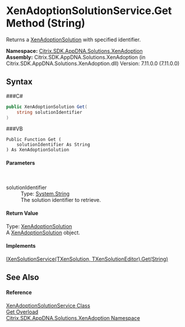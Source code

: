 # XenAdoptionSolutionService.Get Method (String)
 

Returns a <a href="T_Citrix_SDK_AppDNA_Solutions_XenAdoption_XenAdoptionSolution">XenAdoptionSolution</a> with specified identifier.

**Namespace:**&nbsp;<a href="N_Citrix_SDK_AppDNA_Solutions_XenAdoption">Citrix.SDK.AppDNA.Solutions.XenAdoption</a><br />**Assembly:**&nbsp;Citrix.SDK.AppDNA.Solutions.XenAdoption (in Citrix.SDK.AppDNA.Solutions.XenAdoption.dll) Version: 7.11.0.0 (7.11.0.0)

## Syntax

###C#
```csharp
public XenAdoptionSolution Get(
	string solutionIdentifier
)
```

###VB
```vbnet
Public Function Get ( 
	solutionIdentifier As String
) As XenAdoptionSolution
```


#### Parameters
&nbsp;<dl><dt>solutionIdentifier</dt><dd>Type: <a href="http://msdn2.microsoft.com/en-us/library/s1wwdcbf" target="_blank">System.String</a><br />The solution identifier to retrieve.</dd></dl>

#### Return Value
Type: <a href="T_Citrix_SDK_AppDNA_Solutions_XenAdoption_XenAdoptionSolution">XenAdoptionSolution</a><br />A <a href="T_Citrix_SDK_AppDNA_Solutions_XenAdoption_XenAdoptionSolution">XenAdoptionSolution</a> object.

#### Implements
<a href="M_Citrix_SDK_AppDNA_Solutions_Xen_Common_IXenSolutionService_2_Get_1">IXenSolutionService(TXenSolution, TXenSolutionEditor).Get(String)</a><br />

## See Also


#### Reference
<a href="T_Citrix_SDK_AppDNA_Solutions_XenAdoption_XenAdoptionSolutionService">XenAdoptionSolutionService Class</a><br /><a href="Overload_Citrix_SDK_AppDNA_Solutions_XenAdoption_XenAdoptionSolutionService_Get">Get Overload</a><br /><a href="N_Citrix_SDK_AppDNA_Solutions_XenAdoption">Citrix.SDK.AppDNA.Solutions.XenAdoption Namespace</a><br />